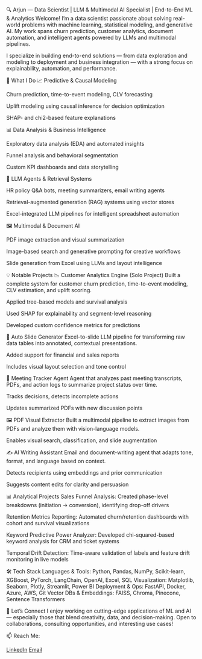 🔍 Arjun — Data Scientist | LLM & Multimodal AI Specialist | End-to-End ML & Analytics
Welcome! I’m a data scientist passionate about solving real-world problems with machine learning, statistical modeling, and generative AI. My work spans churn prediction, customer analytics, document automation, and intelligent agents powered by LLMs and multimodal pipelines.

I specialize in building end-to-end solutions — from data exploration and modeling to deployment and business integration — with a strong focus on explainability, automation, and performance.

🔧 What I Do
📈 Predictive & Causal Modeling

Churn prediction, time-to-event modeling, CLV forecasting

Uplift modeling using causal inference for decision optimization

SHAP- and chi2-based feature explanations

📊 Data Analysis & Business Intelligence

Exploratory data analysis (EDA) and automated insights

Funnel analysis and behavioral segmentation

Custom KPI dashboards and data storytelling

🧠 LLM Agents & Retrieval Systems

HR policy Q&A bots, meeting summarizers, email writing agents

Retrieval-augmented generation (RAG) systems using vector stores

Excel-integrated LLM pipelines for intelligent spreadsheet automation

🖼️ Multimodal & Document AI

PDF image extraction and visual summarization

Image-based search and generative prompting for creative workflows

Slide generation from Excel using LLMs and layout intelligence

💡 Notable Projects
📉 Customer Analytics Engine (Solo Project)
Built a complete system for customer churn prediction, time-to-event modeling, CLV estimation, and uplift scoring.

Applied tree-based models and survival analysis

Used SHAP for explainability and segment-level reasoning

Developed custom confidence metrics for predictions

🧾 Auto Slide Generator
Excel-to-slide LLM pipeline for transforming raw data tables into annotated, contextual presentations.

Added support for financial and sales reports

Includes visual layout selection and tone control

🧠 Meeting Tracker Agent
Agent that analyzes past meeting transcripts, PDFs, and action logs to summarize project status over time.

Tracks decisions, detects incomplete actions

Updates summarized PDFs with new discussion points

🖼️ PDF Visual Extractor
Built a multimodal pipeline to extract images from PDFs and analyze them with vision-language models.

Enables visual search, classification, and slide augmentation

✍️ AI Writing Assistant
Email and document-writing agent that adapts tone, format, and language based on context.

Detects recipients using embeddings and prior communication

Suggests content edits for clarity and persuasion

📊 Analytical Projects
Sales Funnel Analysis: Created phase-level breakdowns (initiation → conversion), identifying drop-off drivers

Retention Metrics Reporting: Automated churn/retention dashboards with cohort and survival visualizations

Keyword Predictive Power Analyzer: Developed chi-squared-based keyword analysis for CRM and ticket systems

Temporal Drift Detection: Time-aware validation of labels and feature drift monitoring in live models

🛠️ Tech Stack
Languages & Tools: Python, Pandas, NumPy, Scikit-learn, XGBoost, PyTorch, LangChain, OpenAI, Excel, SQL
Visualization: Matplotlib, Seaborn, Plotly, Streamlit, Power BI
Deployment & Ops: FastAPI, Docker, Azure, AWS, Git
Vector DBs & Embeddings: FAISS, Chroma, Pinecone, Sentence Transformers

🚀 Let’s Connect
I enjoy working on cutting-edge applications of ML and AI — especially those that blend creativity, data, and decision-making. Open to collaborations, consulting opportunities, and interesting use cases!

📫 Reach Me:

[LinkedIn](https://www.linkedin.com/in/arjun-v-5110b11a9/)
[Email](mailto:arjunvijayan.452@gmail.com)
